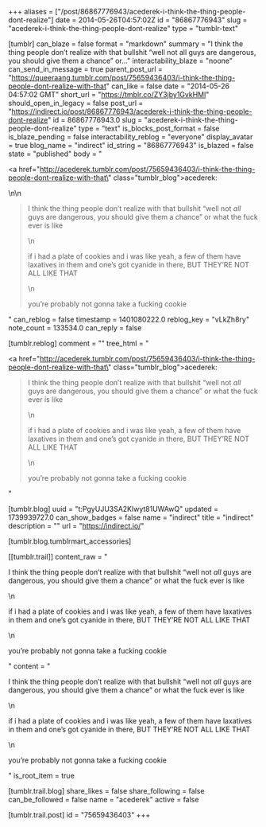 +++
aliases = ["/post/86867776943/acederek-i-think-the-thing-people-dont-realize"]
date = 2014-05-26T04:57:02Z
id = "86867776943"
slug = "acederek-i-think-the-thing-people-dont-realize"
type = "tumblr-text"

[tumblr]
can_blaze = false
format = "markdown"
summary = "I think the thing people don’t realize with that bullshit “well not all guys are dangerous, you should give them a chance” or..."
interactability_blaze = "noone"
can_send_in_message = true
parent_post_url = "https://queeraang.tumblr.com/post/75659436403/i-think-the-thing-people-dont-realize-with-that"
can_like = false
date = "2014-05-26 04:57:02 GMT"
short_url = "https://tmblr.co/ZY3jby1GvkHMl"
should_open_in_legacy = false
post_url = "https://indirect.io/post/86867776943/acederek-i-think-the-thing-people-dont-realize"
id = 86867776943.0
slug = "acederek-i-think-the-thing-people-dont-realize"
type = "text"
is_blocks_post_format = false
is_blaze_pending = false
interactability_reblog = "everyone"
display_avatar = true
blog_name = "indirect"
id_string = "86867776943"
is_blazed = false
state = "published"
body = "<p><a href=\"http://acederek.tumblr.com/post/75659436403/i-think-the-thing-people-dont-realize-with-that\" class=\"tumblr_blog\">acederek</a>:</p>\n\n<blockquote><p>I think the thing people don’t realize with that bullshit “well not <em>all</em> guys are dangerous, you should give them a chance” or what the fuck ever is like </p>\n<p>if i had a plate of cookies and i was like yeah, a few of them have laxatives in them and one’s got cyanide in there, BUT THEY’RE NOT ALL LIKE THAT</p>\n<p>you’re probably not gonna take a fucking cookie</p></blockquote>"
can_reblog = false
timestamp = 1401080222.0
reblog_key = "vLkZh8ry"
note_count = 133534.0
can_reply = false

[tumblr.reblog]
comment = ""
tree_html = "<p><a href=\"http://acederek.tumblr.com/post/75659436403/i-think-the-thing-people-dont-realize-with-that\" class=\"tumblr_blog\">acederek</a>:</p><blockquote><p>I think the thing people don’t realize with that bullshit “well not <em>all</em> guys are dangerous, you should give them a chance” or what the fuck ever is like </p>\n<p>if i had a plate of cookies and i was like yeah, a few of them have laxatives in them and one’s got cyanide in there, BUT THEY’RE NOT ALL LIKE THAT</p>\n<p>you’re probably not gonna take a fucking cookie</p></blockquote>"

[tumblr.blog]
uuid = "t:PgyUJU3SA2Klwyt81UWAwQ"
updated = 1739939727.0
can_show_badges = false
name = "indirect"
title = "indirect"
description = ""
url = "https://indirect.io/"

[tumblr.blog.tumblrmart_accessories]

[[tumblr.trail]]
content_raw = "<p>I think the thing people don’t realize with that bullshit “well not <em>all</em> guys are dangerous, you should give them a chance” or what the fuck ever is like </p>\n<p>if i had a plate of cookies and i was like yeah, a few of them have laxatives in them and one’s got cyanide in there, BUT THEY’RE NOT ALL LIKE THAT</p>\n<p>you’re probably not gonna take a fucking cookie</p>"
content = "<p>I think the thing people don&rsquo;t realize with that bullshit &ldquo;well not <em>all</em> guys are dangerous, you should give them a chance&rdquo; or what the fuck ever is like&nbsp;</p>\n<p>if i had a plate of cookies and i was like yeah, a few of them have laxatives in them and one&rsquo;s got cyanide in there, BUT THEY&rsquo;RE NOT ALL LIKE THAT</p>\n<p>you&rsquo;re probably not gonna take a fucking cookie</p>"
is_root_item = true

[tumblr.trail.blog]
share_likes = false
share_following = false
can_be_followed = false
name = "acederek"
active = false

[tumblr.trail.post]
id = "75659436403"
+++
